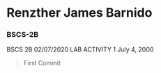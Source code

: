 # Renzther James Barnido

### BSCS-2B
BSCS 2B
02/07/2020
LAB ACTIVITY 1
July 4, 2000
> First Commit

